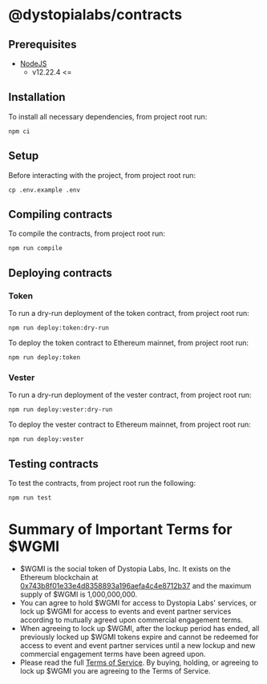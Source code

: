 # @dystopialabs/contracts

## Prerequisites

- [NodeJS](https://nodejs.org/en/)
  - v12.22.4 <=

## Installation

To install all necessary dependencies, from project root run:

```shell
npm ci
```

## Setup

Before interacting with the project, from project root run:

```shell
cp .env.example .env
```

## Compiling contracts

To compile the contracts, from project root run:

```shell
npm run compile
```

## Deploying contracts

### Token

To run a dry-run deployment of the token contract, from project root run:

```shell
npm run deploy:token:dry-run
```

To deploy the token contract to Ethereum mainnet, from project root run:

```shell
npm run deploy:token
```

### Vester

To run a dry-run deployment of the vester contract, from project root run:

```shell
npm run deploy:vester:dry-run
```

To deploy the vester contract to Ethereum mainnet, from project root run:

```shell
npm run deploy:vester
```

## Testing contracts

To test the contracts, from project root run the following:

```shell
npm run test
```

# Summary of Important Terms for $WGMI

- $WGMI is the social token of Dystopia Labs, Inc. It exists on the Ethereum blockchain at [0x743b8f01e33e4d8358893a196aefa4c4e8712b37](https://etherscan.io/address/0x743b8f01e33e4d8358893a196aefa4c4e8712b37) and the maximum supply of $WGMI is 1,000,000,000.
- You can agree to hold $WGMI for access to Dystopia Labs' services, or lock up $WGMI for access to events and event partner services according to mutually agreed upon commercial engagement terms.
- When agreeing to lock up $WGMI, after the lockup period has ended, all previously locked up $WGMI tokens expire and cannot be redeemed for access to event and event partner services until a new lockup and new commercial engagement terms have been agreed upon.
- Please read the full [Terms of Service](/TERMS_OF_SERVICE.md#terms-of-service-for-wgmi). By buying, holding, or agreeing to lock up $WGMI you are agreeing to the Terms of Service.

